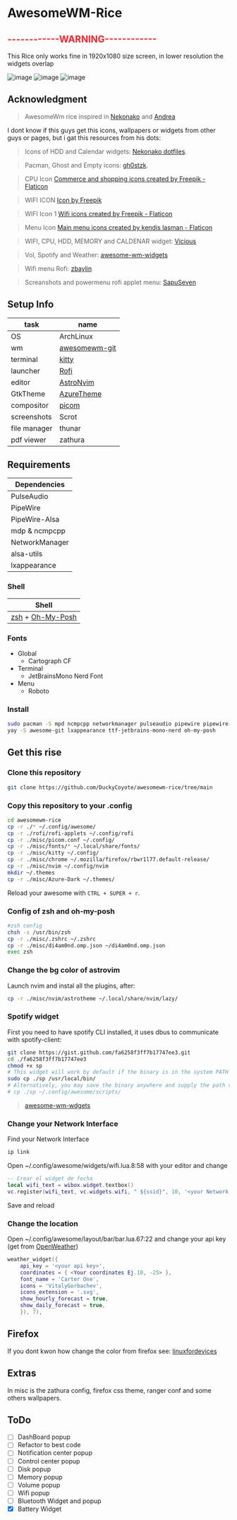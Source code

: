# AwesomeWM-Rice

<h2 style="color:#ff202d">------------WARNING------------</h2>
<p>This Rice only works fine in 1920x1080 size screen, in lower resolution the widgets overlap </p>

![image](screenshots/screen3-thunar.png)
![image](screenshots/screen2-neo.png)
![image](screenshots/screen1.png)

## Acknowledgment

> AwesomeWm rice inspired in [Nekonako](https://github.com/nekonako/dotfiles/tree/master) and [Andrea](https://github.com/gh0stzk/dotfiles/tree/master)

I dont know if this guys get this icons, wallpapers or widgets from other guys or pages, but i gat this resources from his dots:

> Icons of HDD and Calendar widgets: [Nekonako dotfiles](https://github.com/nekonako/dotfiles/tree/master).

> Pacman, Ghost and Empty icons: [gh0stzk](https://github.com/gh0stzk/dotfiles/tree/master).

> CPU Icon <a href="https://www.flaticon.com/free-icons/commerce-and-shopping" title="commerce and shopping icons">Commerce and shopping icons created by Freepik - Flaticon</a>

> WIFI ICON <a href="https://www.freepik.com/icon/wifi_1300026#fromView=resource_detail&position=9">Icon by Freepik</a>

> WIFI Icon 1 <a href="https://www.flaticon.com/free-icons/wifi" title="wifi icons">Wifi icons created by Freepik - Flaticon</a>

> Menu Icon <a href="https://www.flaticon.com/free-icons/main-menu" title="main menu icons">Main menu icons created by kendis lasman - Flaticon</a>

> WIFI, CPU, HDD, MEMORY and CALDENAR widget: [Vicious](https://vicious.readthedocs.io)

> Vol, Spotify and Weather: [awesome-wm-widgets](https://pavelmakhov.com/awesome-wm-widgets/)

> Wifi menu Rofi: [zbaylin](https://github.com/zbaylin/rofi-wifi-menu)

> Screanshots and powermenu rofi applet menu: [SapuSeven](https://github.com/SapuSeven/rofi-presets)

## Setup Info

| task         | name                                                       |
| ------------ | ---------------------------------------------------------- |
| OS           | ArchLinux                                                  |
| wm           | [awesomewm-git](https://awesomewm.org)                     |
| terminal     | [kitty](https://sw.kovidgoyal.net/kitty)                   |
| launcher     | [Rofi](https://github.com/davatorium/rofi)                 |
| editor       | [AstroNvim](https://astronvim.com)                         |
| GtkTheme     | [AzureTheme](https://github.com/varcharfoobar/azure-theme) |
| compositor   | [picom](https://github.com/yshui/picom)                    |
| screenshots  | Scrot                                                      |
| file manager | thunar                                                     |
| pdf viewer   | zathura                                                    |

## Requirements

| Dependencies   |
| -------------- |
| PulseAudio     |
| PipeWire       |
| PipeWire-Alsa  |
| mdp & ncmpcpp  |
| NetworkManager |
| alsa-utils     |
| lxappearance   |

### Shell

| Shell                                                           |
| --------------------------------------------------------------- |
| [zsh](https://www.zsh.org) + [Oh-My-Posh](https://ohmyposh.dev) |

### Fonts

- Global
  - Cartograph CF
- Terminal
  - JetBrainsMono Nerd Font
- Menu
  - Roboto

### Install

```zsh
sudo pacman -S mpd ncmpcpp networkmanager pulseaudio pipewire pipewire-alsa wireless_tools kitty rofi neovim picom alsa-utils acpi scrot zsh zathura thunar zathura-pdf-mupdf viewnior xdg-user-dir
yay -S awesome-git lxappearance ttf-jetbrains-mono-nerd oh-my-posh
```

## Get this rise

### Clone this repository

```zsh
git clone https://github.com/DuckyCoyote/awesomewm-rice/tree/main
```

### Copy this repository to your .config

```zsh
cd awesomewm-rice
cp -r ./* ~/.config/awesome/
cp -r ./rofi/rofi-applets ~/.config/rofi
cp -r ./misc/picom.conf ~/.config/
cp -r ./misc/fonts/* ~/.local/share/fonts/
cp -r ./misc/kitty ~/.config/
cp -r ./misc/chrome ~/.mozilla/firefox/rbwr1l77.default-release/
cp -r ./misc/nvim ~/.config/nvim
mkdir ~/.themes
cp -r ./misc/Azure-Dark ~/.themes/
```

Reload your awesome with `CTRL + SUPER + r`.

### Config of zsh and oh-my-posh

```zsh
#zsh config
chsh -s /usr/bin/zsh
cp -r ./misc/.zshrc ~/.zshrc
cp -r ./misc/di4am0nd.omp.json ~/di4am0nd.omp.json
exec zsh
```

### Change the bg color of astrovim

Launch nvim and instal all the plugins, after:

```zsh
cp -r ./misc/nvim/astrotheme ~/.local/share/nvim/lazy/
```

### Spotify widget

First you need to have spotify CLI installed, it uses dbus to communicate with spotify-client:

```zsh
git clone https://gist.github.com/fa6258f3ff7b17747ee3.git
cd ./fa6258f3ff7b17747ee3
chmod +x sp
# This widget will work by default if the binary is in the system PATH
sudo cp ./sp /usr/local/bin/
# Alternatively, you may save the binary anywhere and supply the path via this widget's sp_bin argument:
# cp ./sp ~/.config/awesome/scripts/
```

> [awesome-wm-wdgets](https://pavelmakhov.com/awesome-wm-widgets/)

### Change your Network Interface

Find your Network Interface

```zsh
ip link
```

Open ~/.config/awesome/widgets/wifi.lua.8:58 with your editor and change

```lua
-- Crear el widget de fecha
local wifi_text = wibox.widget.textbox()
vc.register(wifi_text, vc.widgets.wifi, " ${ssid}", 10, '<your Network Interface Ej:wlan0>')
```

Save and reload

### Change the location

Open ~/.config/awesome/layout/bar/bar.lua.67:22 and change your api key (get from [OpenWeather](https://openweathermap.org/find))

```lua
weather_widget({
	api_key = '<your api key>',
	coordinates = { <Your coordinates Ej.10, -25> },
	font_name = 'Carter One',
	icons = 'VitalyGorbachev',
    icons_extension = '.svg',
	show_hourly_forecast = true,
	show_daily_forecast = true,
	}), 7),
```

## Firefox

If you dont kwon how change the color from firefox see: [linuxfordevices](https://www.linuxfordevices.com/tutorials/linux/customize-firefox-interface-with-css)

## Extras

In misc is the zathura config, firefox css theme, ranger conf and some others wallpapers.

## ToDo

- [ ] DashBoard popup
- [ ] Refactor to best code
- [ ] Notification center popup
- [ ] Control center popup
- [ ] Disk popup
- [ ] Memory popup
- [ ] Volume popup
- [ ] Wifi popup
- [ ] Bluetooth Widget and popup
- [x] Battery Widget
